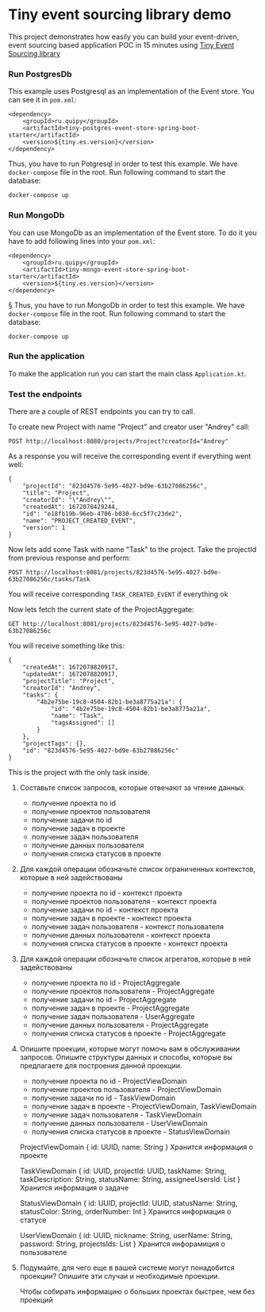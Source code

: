 # Tiny event sourcing library demo
This project demonstrates how easily you can build your event-driven, event sourcing based application POC in 15 minutes
using [Tiny Event Sourcing library](https://github.com/andrsuh/tiny-event-sourcing)

### Run PostgresDb
This example uses Postgresql as an implementation of the Event store. You can see it in `pom.xml`:

```
<dependency>
    <groupId>ru.quipy</groupId>
    <artifactId>tiny-postgres-event-store-spring-boot-starter</artifactId>
    <version>${tiny.es.version}</version>
</dependency>
```

Thus, you have to run Potgresql in order to test this example. We have `docker-compose` file in the root. Run following command to start the database:

```
docker-compose up
```

### Run MongoDb
You can use MongoDb as an implementation of the Event store. To do it you have to add following lines into your `pom.xml`:

```
<dependency>
    <groupId>ru.quipy</groupId>
    <artifactId>tiny-mongo-event-store-spring-boot-starter</artifactId>
    <version>${tiny.es.version}</version>
</dependency>
```
§
Thus, you have to run MongoDb in order to test this example. We have `docker-compose` file in the root. Run following command to start the database:

```
docker-compose up
```

### Run the application
To make the application run you can start the main class `Application.kt`.

### Test the endpoints
There are a couple of REST endpoints you can try to call.

To create new Project with name "Project" and creator user "Andrey" call:

```
POST http://localhost:8080/projects/Project?creatorId="Andrey"
```

As a response you will receive the corresponding event if everything went well:

```
{
    "projectId": "823d4576-5e95-4027-bd9e-63b27086256c",
    "title": "Project",
    "creatorId": "\"Andrey\"",
    "createdAt": 1672078429244,
    "id": "e18fb19b-96eb-4706-b030-6cc5f7c23de2",
    "name": "PROJECT_CREATED_EVENT",
    "version": 1
}
```


Now lets add some Task with name "Task" to the project. Take the projectId from previous response and perform:

```
POST http://localhost:8081/projects/823d4576-5e95-4027-bd9e-63b27086256c/tasks/Task 
```

You will receive corresponding `TASK_CREATED_EVENT` if everything ok

Now lets fetch the current state of the ProjectAggregate:

```
GET http://localhost:8081/projects/823d4576-5e95-4027-bd9e-63b27086256c
```

You will receive something like this:

```
{
    "createdAt": 1672078820917,
    "updatedAt": 1672078820917,
    "projectTitle": "Project",
    "creatorId": "Andrey",
    "tasks": {
        "4b2e75be-19c8-4504-82b1-be3a8775a21a": {
            "id": "4b2e75be-19c8-4504-82b1-be3a8775a21a",
            "name": "Task",
            "tagsAssigned": []
        }
    },
    "projectTags": {},
    "id": "823d4576-5e95-4027-bd9e-63b27086256c"
}
```
 This is the project with the only task inside.


1.  Составьте список запросов, которые отвечают за чтение данных. 

    - получение проекта по id
    - получение проектов пользователя
    - получение задачи по id
    - получение задач в проекте
    - получение задач пользователя
    - получение данных пользователя
    - получения списка статусов в проекте

2. Для каждой операции обозначьте список ограниченных контекстов, которые в ней задействованы
   - получение проекта по id - контекст проекта
   - получение проектов пользователя - контекст проекта
   - получение задачи по id - контекст проекта
   - получение задач в проекте - контекст проекта
   - получение задач пользователя - контекст пользователя
   - получение данных пользователя - контекст проекта
   - получения списка статусов в проекте - контекст проекта

3. Для каждой операции обозначьте список агрегатов, которые в ней задействованы
   - получение проекта по id - ProjectAggregate
   - получение проектов пользователя - ProjectAggregate
   - получение задачи по id - ProjectAggregate
   - получение задач в проекте - ProjectAggregate
   - получение задач пользователя - UserAggregate
   - получение данных пользователя - ProjectAggregate
   - получения списка статусов в проекте - ProjectAggregate

4. Опишите проекции, которые могут помочь вам в обслуживании запросов. Опишите структуры данных и способы, которые вы предлагаете для построения данной проекции.
   - получение проекта по id - ProjectViewDomain
   - получение проектов пользователя - ProjectViewDomain
   - получение задачи по id - TaskViewDomain
   - получение задач в проекте - ProjectViewDomain, TaskViewDomain
   - получение задач пользователя - TaskViewDomain
   - получение данных пользователя - UserViewDomain
   - получения списка статусов в проекте - StatusViewDomain

    
    ProjectViewDomain {
        id: UUID,
        name: String
    } 
    Хранится информация о проекте


    TaskViewDomain {
        id: UUID,
        projectId: UUID,
        taskName: String,
        taskDescription: String,
        statusName: String,
        assigneeUsersId: List<UUID>
    } 
    Хранится информация о задаче
    
    StatusViewDomain {
        id: UUID,
        projectId: UUID,
        statusName: String,
        statusColor: String,
        orderNumber: Int
    } 
    Хранится информация о статусе
    
    UserViewDomain {
        id: UUID,
        nickname: String,
        userName: String,
        password: String,
        projectsIds: List<UUID>
    }
    Хранится инфорамиция о пользователе


5. Подумайте, для чего еще в вашей системе могут понадобится проекции? Опишите эти случаи и необходимые проекции.
     
   
    Чтобы собирать информацию о больших проектах быстрее, чем без проекций 
